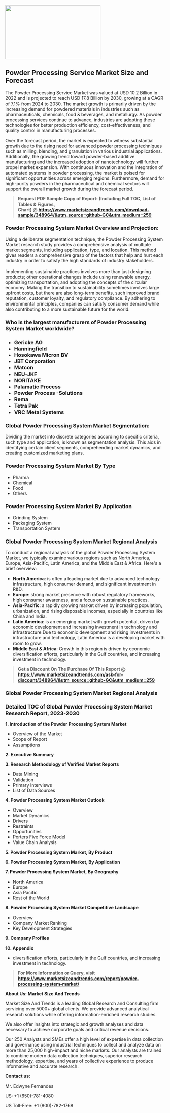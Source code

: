 <p><img class="alignnone size-medium wp-image-20088" src="https://ffe5etoiles.com/wp-content/uploads/2024/12/MST1-300x171.png" alt="" width="300" height="171" /></p><h2>Powder Processing Service Market Size and Forecast</h2><p>The Powder Processing Service Market was valued at USD 10.2 Billion in 2022 and is projected to reach USD 17.8 Billion by 2030, growing at a CAGR of 7.1% from 2024 to 2030. The market growth is primarily driven by the increasing demand for powdered materials in industries such as pharmaceuticals, chemicals, food & beverages, and metallurgy. As powder processing services continue to advance, industries are adopting these technologies for better production efficiency, cost-effectiveness, and quality control in manufacturing processes.</p><p>Over the forecast period, the market is expected to witness substantial growth due to the rising need for advanced powder processing techniques such as milling, blending, and granulation in various industrial applications. Additionally, the growing trend toward powder-based additive manufacturing and the increased adoption of nanotechnology will further propel market expansion. With continuous innovation and the integration of automated systems in powder processing, the market is poised for significant opportunities across emerging regions. Furthermore, demand for high-purity powders in the pharmaceutical and chemical sectors will support the overall market growth during the forecast period.</p></p><blockquote id="" class=""><strong>Request PDF Sample Copy of Report: (Including Full TOC, List of Tables &amp; Figures, Chart)&nbsp;@&nbsp;<strong><a href="https://www.marketsizeandtrends.com/download-sample/348964/&utm_source=github-GC&utm_medium=259" target="_blank">https://www.marketsizeandtrends.com/download-sample/348964/&utm_source=github-GC&utm_medium=259</a></strong></strong></blockquote><h3 id="" class="">Powder Processing System Market&nbsp;Overview and Projection:</h3><p id="" class="">Using a deliberate segmentation technique, the Powder Processing System Market research study provides a comprehensive analysis of multiple market segments, including application, type, and location. This method gives readers a comprehensive grasp of the factors that help and hurt each industry in order to satisfy the high standards of industry stakeholders. <br /> <br />Implementing sustainable practices involves more than just designing products; other operational changes include using renewable energy, optimizing transportation, and adopting the concepts of the circular economy. Making the transition to sustainability sometimes involves large upfront costs, but there are also long-term benefits, such improved brand reputation, customer loyalty, and regulatory compliance. By adhering to environmental principles, companies can satisfy consumer demand while also contributing to a more sustainable future for the world.</p><h3 id="" class="">Who is the largest manufacturers of&nbsp;Powder Processing System Market worldwide?</h3><h3 class=""><p><ul><li>Gericke AG </li><li> Hanningfield </li><li> Hosokawa Micron BV </li><li> JBT Corporation </li><li> Matcon </li><li> NEU-JKF </li><li> NORITAKE </li><li> Palamatic Process </li><li> Powder Process -Solutions </li><li> Rema </li><li> Tetra Pak </li><li> VRC Metal Systems</li></ul></p></h3><h3 id="" class="">Global&nbsp;Powder Processing System Market Segmentation:</h3><p id="" class="">Dividing the market into discrete categories according to specific criteria, such type and application, is known as segmentation analysis. This aids in identifying certain client segments, comprehending market dynamics, and creating customized marketing plans.</p><h3 id="" class="">Powder Processing System Market&nbsp;By Type</h3><p><p><ul><li>Pharma</li><li> Chemical</li><li> Food</li><li> Others</p></li></ul></p></p><h3 id="" class="">Powder Processing System Market&nbsp;By Application</h3><p class=""><p><ul><li>Grinding System</li><li> Packaging System</li><li> Transportation System</li></ul></p></p><h3 id="" class="">Global Powder Processing System Market Regional Analysis</h3><p id="" class="">To conduct a regional analysis of the global Powder Processing System Market, we typically examine various regions such as North America, Europe, Asia-Pacific, Latin America, and the Middle East &amp; Africa. Here's a brief overview:</p><ul><li><strong>North America</strong>: is often a leading market due to advanced technology infrastructure, high consumer demand, and significant investment in R&amp;D.</li><li><strong>Europe</strong>: strong market presence with robust regulatory frameworks, high consumer awareness, and a focus on sustainable practices.</li><li><strong>Asia-Pacific</strong>: a rapidly growing market driven by increasing population, urbanization, and rising disposable incomes, especially in countries like China and India.</li><li><strong>Latin America</strong>: is an emerging market with growth potential, driven by economic development and increasing investment in technology and infrastructure.Due to economic development and rising investments in infrastructure and technology, Latin America is a developing market with room to grow.</li><li><strong>Middle East &amp; Africa</strong>: Growth in this region is driven by economic diversification efforts, particularly in the Gulf countries, and increasing investment in technology.</li></ul><blockquote id="" class=""><strong>Get a Discount On The Purchase Of This Report @ <strong><a href="https://www.marketsizeandtrends.com/ask-for-discount/348964/&utm_source=github-GC&utm_medium=259" target="_blank">https://www.marketsizeandtrends.com/ask-for-discount/348964/&utm_source=github-GC&utm_medium=259</a></strong></strong></blockquote><h3 id="" class="">Global Powder Processing System Market Regional Analysis</h3><h3 id="" class="">Detailed TOC of Global Powder Processing System Market Research Report, 2023-2030</h3><p id="" class=""><strong>1. Introduction of the Powder Processing System Market</strong></p><ul><li>Overview of the Market</li><li>Scope of Report</li><li>Assumptions</li></ul><p id="" class=""><strong>2. Executive Summary</strong></p><p id="" class=""><strong>3. Research Methodology of Verified Market Reports</strong></p><ul><li>Data Mining</li><li>Validation</li><li>Primary Interviews</li><li>List of Data Sources</li></ul><p id="" class=""><strong>4. Powder Processing System Market Outlook</strong></p><ul><li>Overview</li><li>Market Dynamics</li><li>Drivers</li><li>Restraints</li><li>Opportunities</li><li>Porters Five Force Model</li><li>Value Chain Analysis</li></ul><p id="" class=""><strong>5. Powder Processing System Market, By Product</strong></p><p id="" class=""><strong>6. Powder Processing System Market, By Application</strong></p><p id="" class=""><strong>7. Powder Processing System Market, By Geography</strong></p><ul><li>North America</li><li>Europe</li><li>Asia Pacific</li><li>Rest of the World</li></ul><p id="" class=""><strong>8. Powder Processing System Market Competitive Landscape</strong></p><ul><li>Overview</li><li>Company Market Ranking</li><li>Key Development Strategies</li></ul><p id="" class=""><strong>9. Company Profiles</strong></p><p id="" class=""><strong>10. Appendix</strong></p><ul><li>diversification efforts, particularly in the Gulf countries, and increasing investment in technology.</li></ul><blockquote id="" class=""><strong>For More Information or Query, visit <strong><strong><a href="https://www.marketsizeandtrends.com/report/powder-processing-system-market/" target="_blank">https://www.marketsizeandtrends.com/report/powder-processing-system-market/</a></strong></strong></strong></blockquote><p id="" class=""><strong>About Us: Market Size And Trends</strong></p><p id="" class="">Market Size And Trends is a leading Global Research and Consulting firm servicing over 5000+ global clients. We provide advanced analytical research solutions while offering information-enriched research studies.</p><p id="" class="">We also offer insights into strategic and growth analyses and data necessary to achieve corporate goals and critical revenue decisions.</p><p id="" class="">Our 250 Analysts and SMEs offer a high level of expertise in data collection and governance using industrial techniques to collect and analyze data on more than 25,000 high-impact and niche markets. Our analysts are trained to combine modern data collection techniques, superior research methodology, expertise, and years of collective experience to produce informative and accurate research.</p><p id="" class=""><strong>Contact us:</strong></p><p id="" class="">Mr. Edwyne Fernandes</p><p id="" class="">US: +1 (650)-781-4080</p><p id="" class="">US Toll-Free: +1 (800)-782-1768</p>
